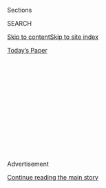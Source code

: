 <div id="app">

<div>

<div>

<div>

<div class="NYTAppHideMasthead css-1q2w90k e1suatyy0">

<div class="section css-ui9rw0 e1suatyy2">

<div class="css-eph4ug er09x8g0">

<div class="css-6n7j50">

</div>

<span class="css-1dv1kvn">Sections</span>

<div class="css-10488qs">

<span class="css-1dv1kvn">SEARCH</span>

</div>

[Skip to content](#site-content)[Skip to site
index](#site-index)

</div>

<div class="css-10698na e1huz5gh0">

</div>

</div>

<div id="masthead-bar-one" class="section hasLinks css-15hmgas e1csuq9d3">

<div class="css-uqyvli e1csuq9d0">

</div>

<div class="css-1uqjmks e1csuq9d1">

</div>

<div class="css-9e9ivx">

[](https://myaccount.nytimes.com/auth/login?response_type=cookie&client_id=vi)

</div>

<div class="css-1bvtpon e1csuq9d2">

[Today’s
Paper](https://www.nytimes.com/section/todayspaper)

</div>

</div>

</div>

</div>

<div data-aria-hidden="false">

<div id="site-content" data-role="main">

<div>

<div class="css-1aor85t" style="opacity:0.000000001;z-index:-1;visibility:hidden">

<div class="css-1hqnpie">

<div class="css-epjblv">

<span class="css-17xtcya">[Opinion](/section/opinion)</span><span class="css-x15j1o">|</span><span class="css-fwqvlz">How
Trump’s Upbringing Molded His
Personality</span>

</div>

<div class="css-k008qs">

<div class="css-1iwv8en">

<span class="css-18z7m18"></span>

<div>

</div>

</div>

<span class="css-1n6z4y">https://nyti.ms/3iaZprV</span>

<div class="css-1705lsu">

<div class="css-4xjgmj">

<div class="css-4skfbu" data-role="toolbar" data-aria-label="Social Media Share buttons, Save button, and Comments Panel with current comment count" data-testid="share-tools">

  - 
  - 
  - 
  - 
    
    <div class="css-6n7j50">
    
    </div>

  - 

</div>

</div>

</div>

</div>

</div>

</div>

<div id="NYT_TOP_BANNER_REGION" class="css-13pd83m">

</div>

<div id="top-wrapper" class="css-1sy8kpn">

<div id="top-slug" class="css-l9onyx">

Advertisement

</div>

[Continue reading the main
story](#after-top)

<div class="ad top-wrapper" style="text-align:center;height:100%;display:block;min-height:250px">

<div id="top" class="place-ad" data-position="top" data-size-key="top">

</div>

</div>

<div id="after-top">

</div>

</div>

<div>

<div class="css-v5btjw etb61u70">

<div class="css-v05ibm etb61u71">

[Opinion](/section/opinion)

</div>

</div>

<div id="sponsor-wrapper" class="css-1hyfx7x">

<div id="sponsor-slug" class="css-19vbshk">

Supported by

</div>

[Continue reading the main
story](#after-sponsor)

<div id="sponsor" class="ad sponsor-wrapper" style="text-align:center;height:100%;display:block">

</div>

<div id="after-sponsor">

</div>

</div>

<div class="css-186x18t">

letterS

</div>

<div class="css-1vkm6nb ehdk2mb0">

# How Trump’s Upbringing Molded His Personality

</div>

Readers respond to an article about how empathy was a sign of weakness
in the Trump family and to revelations by the president’s niece.

<div class="css-bn0qp euiyums0">

Aug. 4, 2020, <span class="css-epvm6">11:43 a.m.
ET</span>

<div class="css-4xjgmj">

<div class="css-d8bdto" data-role="toolbar" data-aria-label="Social Media Share buttons, Save button, and Comments Panel with current comment count" data-testid="share-tools">

  - 
  - 
  - 
  - 
    
    <div class="css-6n7j50">
    
    </div>

  - 

</div>

</div>

</div>

</div>

<div class="section meteredContent css-1r7ky0e" name="articleBody" itemprop="articleBody">

<div class="css-1h0maa8 e73j0it0">

<div class="css-1xdhyk6 erfvjey0">

<span class="css-1ly73wi e1tej78p0">Image</span>

<div class="css-zjzyr8">

<div data-testid="lazyimage-container" style="height:291.93333333333334px">

</div>

</div>

</div>

<span class="css-cnj6d5 e1z0qqy90" itemprop="copyrightHolder"><span class="css-1ly73wi e1tej78p0">Credit...</span><span>Simon
& Schuster, via Associated
Press</span></span>

<div class="css-1xdhyk6 erfvjey0">

<span class="css-1ly73wi e1tej78p0">Image</span>

<div class="css-zjzyr8">

<div data-testid="lazyimage-container" style="height:270.6666666666667px">

</div>

</div>

</div>

<span class="css-16f3y1r e13ogyst0" data-aria-hidden="true">Fred and
Mary Anne Trump with their son Donald, in
1992.</span><span class="css-cnj6d5 e1z0qqy90" itemprop="copyrightHolder"><span class="css-1ly73wi e1tej78p0">Credit...</span><span>Alamy</span></span>

</div>

<div class="css-1fanzo5 StoryBodyCompanionColumn">

<div class="css-53u6y8">

**To the Editor:**

Re “[Trump Family Legacy: Empathy Is for the
Weak](https://www.nytimes.com/2020/07/28/us/politics/donald-fred-trump.html)”
(front page, July 29):

This is the main reason that Joe Biden will decisively defeat Donald
Trump in November. I am reading Mary Trump’s daring exposé of her uncle
and now fully understand the complete lack of compassion or empathy
displayed by this faux president. The patriarch, Fred Trump, ruled his
family with an iron hand and abhorred any sign of weakness in his brood.

We can no longer abide a president who doesn’t show any remorse for the
more than 150,000 people in the United States who lost their lives
because of his idiotic handling of the Covid-19 pandemic.

Mr. Trump has had opportunity after opportunity to show remorse and
empathy over the death of George Floyd, and express empathy to the
families of all the coronavirus victims, but has failed miserably to do
so. Even after the death of the civil rights icon John Lewis, Mr. Trump
passed on the opportunity to express his regrets by visiting the Capitol
Rotunda where the representative was lying in state.

We the people have had enough of Mr. Trump’s coldhearted and
compassionless presidency, and we will do away with it on Nov. 3.

</div>

</div>

<div class="css-1fanzo5 StoryBodyCompanionColumn">

<div class="css-53u6y8">

Henry A. Lowenstein  
Newport, R.I.

**To the Editor:**

Donald Trump is forcing me to relive my childhood. Born the same year as
Mr. Trump, and in a nearby neighborhood (which was far less exclusive),
I heard the polemics he’s still touting today. Redlining, fear of
“invasion”<span class="css-8l6xbc evw5hdy0"> </span>and the like. The
difference is that I grew up, learned to value differences in people,
and saw life in full color instead of in black and white. So did most of
us in Queens.

We’re all products of our parents’ beliefs and actions, but the
challenge and excitement of maturing is leaving those misconceptions
behind and discovering the wider, more beautiful world.

C. Berglie  
Sea Cliff, N.Y.

**To the Editor:**

You quote one of President Trump’s allies, Representative Peter T. King
of New York, as saying: “His style as a leader is having to be a tough
guy. You can’t show any type of weakness. He doesn’t want to show that
this is getting the best of him.”

Then why does Mr. Trump spend most of his waking hours whining on
Twitter about almost everything?

Brad Newton  
Greensboro, N.C.

**To the Editor:**

After reading Mary Trump’s new book about her uncle, I started to feel
something toward President Trump that as a Democrat I’ve never felt
before: sympathy. I’m pretty sure this wasn’t the intent of the writer,
but I feel sympathy for our president’s childhood, for the lack of
emotional support from his father, and for the long-lasting negative
effects that this had on him as an adult.

</div>

</div>

<div class="css-1fanzo5 StoryBodyCompanionColumn">

<div class="css-53u6y8">

I feel sympathy for the tragic ways in which this lack of emotional
support is now affecting millions of Americans every day, as he
repeatedly fails to feel any genuine empathy for the tens of thousands
of lives being lost to the virus.

Mary Trump’s book should be a reminder to us all about the crucial
importance of loving your children each and every day.

Chris Lang  
Bethlehem, Pa.

</div>

</div>

</div>

<div>

</div>

<div>

</div>

<div>

</div>

<div>

<div id="bottom-wrapper" class="css-1ede5it">

<div id="bottom-slug" class="css-l9onyx">

Advertisement

</div>

[Continue reading the main
story](#after-bottom)

<div id="bottom" class="ad bottom-wrapper" style="text-align:center;height:100%;display:block;min-height:90px">

</div>

<div id="after-bottom">

</div>

</div>

</div>

</div>

</div>

## Site Index

<div>

</div>

## Site Information Navigation

  - [© <span>2020</span> <span>The New York Times
    Company</span>](https://help.nytimes.com/hc/en-us/articles/115014792127-Copyright-notice)

<!-- end list -->

  - [NYTCo](https://www.nytco.com/)
  - [Contact
    Us](https://help.nytimes.com/hc/en-us/articles/115015385887-Contact-Us)
  - [Work with us](https://www.nytco.com/careers/)
  - [Advertise](https://nytmediakit.com/)
  - [T Brand Studio](http://www.tbrandstudio.com/)
  - [Your Ad
    Choices](https://www.nytimes.com/privacy/cookie-policy#how-do-i-manage-trackers)
  - [Privacy](https://www.nytimes.com/privacy)
  - [Terms of
    Service](https://help.nytimes.com/hc/en-us/articles/115014893428-Terms-of-service)
  - [Terms of
    Sale](https://help.nytimes.com/hc/en-us/articles/115014893968-Terms-of-sale)
  - [Site
    Map](https://spiderbites.nytimes.com)
  - [Help](https://help.nytimes.com/hc/en-us)
  - [Subscriptions](https://www.nytimes.com/subscription?campaignId=37WXW)

</div>

</div>

</div>

</div>
